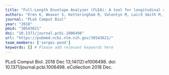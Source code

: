 ```yaml
---
title: "Full-Length Envelope Analyzer (FLEA): A tool for longitudinal analysis of viral amplicons"
authors: "Eren K, Weaver S, Ketteringham R, Valentyn M, Laird Smith M, Kumar V, Mohan S, Kosakovsky Pond SL, Murrell B."
journal: "PLoS Comput Biol"
year: "2018"
pmid: "30543621"
doi: "10.1371/journal.pcbi.1006498"
url: "https://pubmed.ncbi.nlm.nih.gov/30543621/"
team_members: ['sergei-pond']
keywords: [] # Please add relevant keywords here
---
```

PLoS Comput Biol. 2018 Dec 13;14(12):e1006498. doi: 10.1371/journal.pcbi.1006498. eCollection 2018 Dec.